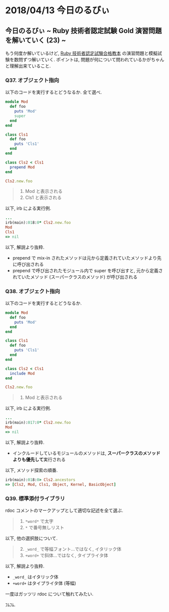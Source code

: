 # 2018/04/13 今日のるびぃ

## 今日のるびぃ ~ Ruby 技術者認定試験 Gold 演習問題を解いていく (23) ~

もう何度か解いているけど, [Ruby 技術者認定試験合格教本](http://gihyo.jp/book/2017/978-4-7741-9194-2) の演習問題と模擬試験を数問ずつ解いていく. ポイントは, 問題が何について問われているかがちゃんと理解出来ていること.

### Q37. オブジェクト指向

以下のコードを実行するとどうなるか. 全て選べ.

```ruby
module Mod
  def foo
    puts 'Mod'
    super
  end
end

class Cls1
  def foo
    puts 'Cls1'
  end
end

class Cls2 < Cls1
  prepend Mod
end

Cls2.new.foo
```

> 1. Mod と表示される
> 2. Cls1 と表示される

以下, irb による実行例.

```ruby
...
irb(main):018:0* Cls2.new.foo
Mod
Cls1
=> nil
```

以下, 解説より抜粋.

* prepend で mix-in されたメソッドは元から定義されていたメソッドより先に呼び出される
* prepend で呼び出されたモジュール内で super を呼び出すと, 元から定義されていたメソッド (スーパークラスのメソッド) が呼び出される

### Q38. オブジェクト指向

以下のコードを実行するとどうなるか.

```ruby
module Mod
  def foo
    puts 'Mod'
  end
end

class Cls1
  def foo
    puts 'Cls1'
  end
end

class Cls2 < Cls1
  include Mod
end

Cls2.new.foo
```

> 1. Mod と表示される

以下, irb による実行例.

```ruby
...
irb(main):017:0* Cls2.new.foo
Mod
=> nil
```

以下, 解説より抜粋.

* インクルードしているモジュールのメソッドは, **スーパークラスのメソッドよりも優先して**実行される

以下, メソッド探索の順番.

```ruby
irb(main):018:0> Cls2.ancestors
=> [Cls2, Mod, Cls1, Object, Kernel, BasicObject]
```

### Q39. 標準添付ライブラリ

rdoc コメントのマークアップとして適切な記述を全て選ぶ.

> 1. `*word*` で太字
> 4. `*` で番号無しリスト

以下, 他の選択肢について.

> 2. `_word_` で等幅フォント...ではなく, イタリック体
> 3. `+word+` で斜体...ではなく, タイプライタ体

以下, 解説より抜粋.

* `_word_` はイタリック体
* `+word+` はタイプライタ体 (等幅)

一度はガッツリ rdoc について触れてみたい.

ﾌﾑﾌﾑ.
